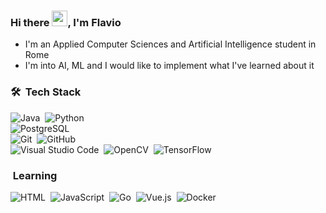 ### Hi there <img src="https://media.giphy.com/media/hvRJCLFzcasrR4ia7z/giphy.gif" width="25px">, I'm Flavio

* I'm an Applied Computer Sciences and Artificial Intelligence student in Rome
* I'm into AI, ML and I would like to implement what I've learned about it

### 🛠 &nbsp;Tech Stack



![Java](https://img.shields.io/badge/Java-05122A?style=flat&logo=Java&logoColor=FFA518)&nbsp;
![Python](https://img.shields.io/badge/Python-05122A?style=flat&logo=python&logoColor=FFA518)&nbsp;
<br />
![PostgreSQL](https://img.shields.io/badge/-PostgreSQL-05122A?style=flat&logo=PostgreSQL)&nbsp;
<br />
![Git](https://img.shields.io/badge/-Git-05122A?style=flat&logo=git)&nbsp;
![GitHub](https://img.shields.io/badge/-GitHub-05122A?style=flat&logo=github)&nbsp;
<br />
![Visual Studio Code](https://img.shields.io/badge/-Visual%20Studio%20Code-05122A?style=flat&logo=visual-studio-code&logoColor=007ACC)&nbsp;
![OpenCV](https://img.shields.io/badge/OpenCV-05122A?style=flat&logo=opencv&logoColor=007ACC)&nbsp;
![TensorFlow](https://img.shields.io/badge/TensorFlow-05122A?style=flat&logo=tensorflow&logoColor=007ACC)&nbsp;


### &nbsp;Learning
![HTML](https://img.shields.io/badge/-HTML-05122A?style=flat&logo=HTML5)&nbsp;
![JavaScript](https://img.shields.io/badge/-JavaScript-05122A?style=flat&logo=javascript)&nbsp;
![Go](https://img.shields.io/badge/-Go-05122A?style=flat&logo=Go)&nbsp;
![Vue.js](https://img.shields.io/badge/-Vue.js-05122A?style=flat&logo=Vue.js)&nbsp;
![Docker](https://img.shields.io/badge/-Docker-05122A?style=flat&logo=Docker)&nbsp;


<br />
